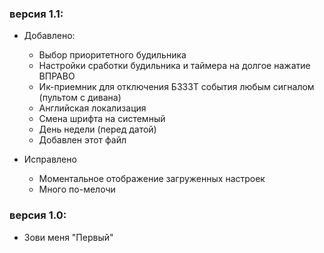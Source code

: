 ### версия 1.1:
- Добавлено:
  - Выбор приоритетного будильника
  - Настройки сработки будильника и таймера на долгое нажатие ВПРАВО
  - Ик-приемник для отключения БЗЗЗТ события любым сигналом (пультом с дивана)
  - Английская локализация
  - Смена шрифта на системный
  - День недели (перед датой)
  - Добавлен этот файл

- Исправлено
  - Моментальное отображение загруженных настроек
  - Много по-мелочи

### версия 1.0:
- Зови меня "Первый"